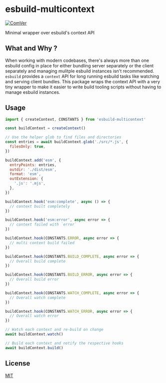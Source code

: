 # esbuild-multicontext

[![ComVer](https://img.shields.io/badge/ComVer-compliant-brightgreen.svg?&display_name=tag&style=flat&colorA=181819&colorB=181819)](https://gitlab.com/staltz/comver#compatible-versioning-specification-comver)

Minimal wrapper over esbuild's context API

## What and Why ?

When working with modern codebases, there's always more than one esbuild config
in place for either bundling server separately or the client separately and
managing mulitple esbuild instances isn't recommended. `esbuild` provides a
`context` API for long running esbuild tasks like watching and serving client
bundles. This package wraps the context API with a very tiny wrapper to make it
easier to write build tooling scripts without having to manage esbuild
instances.

## Usage

```js
import { createContext, CONSTANTS } from 'esbuild-multicontext'

const buildContext = createContext()

// Use the helper glob to find files and directories
const entries = await buildContext.glob('./src/*.js', {
  filesOnly: true,
})

buildContext.add('esm', {
  entryPoints: entries,
  outdir: './dist/esm',
  format: 'esm',
  outExtension: {
    '.js': '.mjs',
  },
})

buildContext.hook('esm:complete', async () => {
  // context built completely
})

buildContext.hook('esm:error', async error => {
  // context failed with `error`
})

buildContext.hook(CONSTANTS.ERROR, async error => {
  // multi context build failed
})

buildContext.hook(CONSTANTS.BUILD_COMPLETE, async error => {
  // Overall build complete
})

buildContext.hook(CONSTANTS.BUILD_ERROR, async error => {
  // Overall build error
})

buildContext.hook(CONSTANTS.WATCH_COMPLETE, async error => {
  // Overall watch complete
})

buildContext.hook(CONSTANTS.WATCH_ERROR, async error => {
  // Overall watch error
})

// Watch each context and re-build on change
await buildContext.watch()

// Build each context and notify the respective hooks
await buildContext.build()
```

## License

[MIT](/LICENSE)
